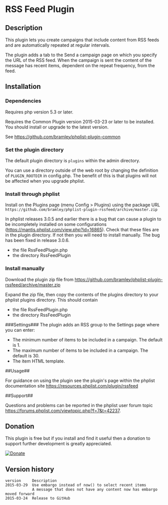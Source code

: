 # RSS Feed Plugin #

## Description ##

This plugin lets you create campaigns that include content from RSS feeds and are automatically repeated at regular intervals.

The plugin adds a tab to the Send a campaign page on which you specify the URL of the RSS feed.
When the campaign is sent the content of the message has recent items, dependent on the repeat frequency, from the feed.


## Installation ##

### Dependencies ###

Requires php version 5.3 or later. 

Requires the Common Plugin version 2015-03-23 or later to be installed. You should install or upgrade to the latest version.

See <https://github.com/bramley/phplist-plugin-common>

### Set the plugin directory ###
The default plugin directory is `plugins` within the admin directory.

You can use a directory outside of the web root by changing the definition of `PLUGIN_ROOTDIR` in config.php.
The benefit of this is that plugins will not be affected when you upgrade phplist.

### Install through phplist ###
Install on the Plugins page (menu Config > Plugins) using the package URL `https://github.com/bramley/phplist-plugin-rssfeed/archive/master.zip`

In phplist releases 3.0.5 and earlier there is a bug that can cause a plugin to be incompletely installed on some configurations (<https://mantis.phplist.com/view.php?id=16865>). 
Check that these files are in the plugin directory. If not then you will need to install manually. The bug has been fixed in release 3.0.6.

* the file RssFeedPlugin.php
* the directory RssFeedPlugin

### Install manually ###
Download the plugin zip file from <https://github.com/bramley/phplist-plugin-rssfeed/archive/master.zip>

Expand the zip file, then copy the contents of the plugins directory to your phplist plugins directory.
This should contain

* the file RssFeedPlugin.php
* the directory RssFeedPlugin

###Settings###
The plugin adds an RSS group to the Settings page where you can enter:

* The minimum number of items to be included in a campaign. The default is 1.
* The maximum number of items to be included in a campaign. The default is 30.
* The item HTML template.

##Usage##

For guidance on using the plugin see the plugin's page within the phplist documentation site <https://resources.phplist.com/plugin/rssfeed>

##Support##

Questions and problems can be reported in the phplist user forum topic <https://forums.phplist.com/viewtopic.php?f=7&t=42237>.

## Donation ##
This plugin is free but if you install and find it useful then a donation to support further development is greatly appreciated.

[![Donate](https://www.paypalobjects.com/en_US/i/btn/btn_donate_LG.gif)](https://www.paypal.com/cgi-bin/webscr?cmd=_s-xclick&hosted_button_id=W5GLX53WDM7T4)

## Version history ##

    version     Description
    2015-03-29  Use embargo instead of now() to select recent items
                A message that does not have any content now has embargo moved forward
    2015-03-24  Release to GitHub
